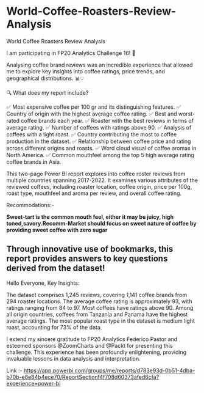 # World-Coffee-Roasters-Review-Analysis
World Coffee Roasters Review Analysis

I am participating in FP20 Analytics Challenge 16! 🚀

Analysing coffee brand reviews was an incredible experience that allowed me to explore key insights into coffee ratings, price trends, and geographical distributions. 📊💡

🔍 What does my report include?

✅ Most expensive coffee per 100 gr and its distinguishing features.
✅ Country of origin with the highest average coffee rating.
✅ Best and worst-rated coffee brands each year.
✅ Roaster with the best reviews in terms of average rating.
✅ Number of coffees with ratings above 90.
✅ Analysis of coffees with a light roast.
✅ Country contributing the most to coffee production in the dataset.
✅ Relationship between coffee price and rating across different origins and roasts.
✅ Word cloud visual of coffee aromas in North America.
✅ Common mouthfeel among the top 5 high average rating coffee brands in Asia.


This two-page Power BI report explores into coffee roster reviews from multiple countries spanning 2017-2022. It examines various attributes of the reviewed coffees, including roaster location, coffee origin, price per 100g, roast type, mouthfeel and aroma per review, and overall coffee rating.

Recommodations:- 

**Sweet-tart is the common mouth feel, either it may be juicy, high toned,savory.Recomm-Market should focus on sweet nature of coffee by providing sweet coffee with zero sugar**

Through innovative use of bookmarks, this report provides answers to key questions derived from the dataset!
-
Hello Everyone,
Key Insights:

The dataset comprises 1,245 reviews, covering 1,141 coffee brands from 294 roaster locations.
The average coffee rating is approximately 93, with ratings ranging from 84 to 97. Most coffees have ratings above 90.
Among all origin countries, coffees from Tanzania and Panama have the highest average ratings.
The most popular roast type in the dataset is medium light roast, accounting for 73% of the data.

I extend my sincere gratitude to FP20 Analytics Federico Pastor and esteemed sponsors @ZoomCharts and @Packt for presenting this challenge. This experience has been profoundly enlightening, providing invaluable lessons in data analysis and interpretation.

Link :- https://app.powerbi.com/groups/me/reports/d783e93d-0b51-4dba-b70b-e8e84b4ece70/ReportSectionf4f708d60373afed6cfa?experience=power-bi
